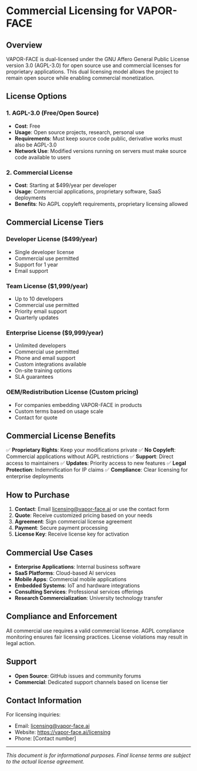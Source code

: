 # Commercial Licensing for VAPOR-FACE

## Overview

VAPOR-FACE is dual-licensed under the GNU Affero General Public License version 3.0 (AGPL-3.0) for open source use and commercial licenses for proprietary applications. This dual licensing model allows the project to remain open source while enabling commercial monetization.

## License Options

### 1. AGPL-3.0 (Free/Open Source)
- **Cost**: Free
- **Usage**: Open source projects, research, personal use
- **Requirements**: Must keep source code public, derivative works must also be AGPL-3.0
- **Network Use**: Modified versions running on servers must make source code available to users

### 2. Commercial License
- **Cost**: Starting at $499/year per developer
- **Usage**: Commercial applications, proprietary software, SaaS deployments
- **Benefits**: No AGPL copyleft requirements, proprietary licensing allowed

## Commercial License Tiers

### Developer License ($499/year)
- Single developer license
- Commercial use permitted
- Support for 1 year
- Email support

### Team License ($1,999/year)
- Up to 10 developers
- Commercial use permitted
- Priority email support
- Quarterly updates

### Enterprise License ($9,999/year)
- Unlimited developers
- Commercial use permitted
- Phone and email support
- Custom integrations available
- On-site training options
- SLA guarantees

### OEM/Redistribution License (Custom pricing)
- For companies embedding VAPOR-FACE in products
- Custom terms based on usage scale
- Contact for quote

## Commercial License Benefits

✅ **Proprietary Rights**: Keep your modifications private
✅ **No Copyleft**: Commercial applications without AGPL restrictions
✅ **Support**: Direct access to maintainers
✅ **Updates**: Priority access to new features
✅ **Legal Protection**: Indemnification for IP claims
✅ **Compliance**: Clear licensing for enterprise deployments

## How to Purchase

1. **Contact**: Email licensing@vapor-face.ai or use the contact form
2. **Quote**: Receive customized pricing based on your needs
3. **Agreement**: Sign commercial license agreement
4. **Payment**: Secure payment processing
5. **License Key**: Receive license key for activation

## Commercial Use Cases

- **Enterprise Applications**: Internal business software
- **SaaS Platforms**: Cloud-based AI services
- **Mobile Apps**: Commercial mobile applications
- **Embedded Systems**: IoT and hardware integrations
- **Consulting Services**: Professional services offerings
- **Research Commercialization**: University technology transfer

## Compliance and Enforcement

All commercial use requires a valid commercial license. AGPL compliance monitoring ensures fair licensing practices. License violations may result in legal action.

## Support

- **Open Source**: GitHub issues and community forums
- **Commercial**: Dedicated support channels based on license tier

## Contact Information

For licensing inquiries:
- Email: licensing@vapor-face.ai
- Website: https://vapor-face.ai/licensing
- Phone: [Contact number]

---

*This document is for informational purposes. Final license terms are subject to the actual license agreement.*